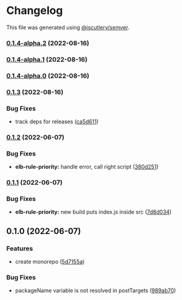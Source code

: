 # Changelog

This file was generated using [@jscutlery/semver](https://github.com/jscutlery/semver).

### [0.1.4-alpha.2](https://github.com/justicointeractive/ji-constructs/compare/elb-rule-priority-0.1.4-alpha.1...elb-rule-priority-0.1.4-alpha.2) (2022-08-16)

### [0.1.4-alpha.1](https://github.com/justicointeractive/ji-constructs/compare/elb-rule-priority-0.1.4-alpha.0...elb-rule-priority-0.1.4-alpha.1) (2022-08-16)

### [0.1.4-alpha.0](https://github.com/justicointeractive/ji-constructs/compare/elb-rule-priority-0.1.3...elb-rule-priority-0.1.4-alpha.0) (2022-08-16)

### [0.1.3](https://github.com/justicointeractive/ji-constructs/compare/elb-rule-priority-0.1.2...elb-rule-priority-0.1.3) (2022-08-16)


### Bug Fixes

* track deps for releases ([ca5d611](https://github.com/justicointeractive/ji-constructs/commit/ca5d611712fcce34340866388f56f3dec6356869))

### [0.1.2](https://github.com/justicointeractive/ji-constructs/compare/elb-rule-priority-0.1.1...elb-rule-priority-0.1.2) (2022-06-07)


### Bug Fixes

* **elb-rule-priority:** handle error, call right script ([380d251](https://github.com/justicointeractive/ji-constructs/commit/380d251d0ffa695afb6547909b1c3767b59608ff))

### [0.1.1](https://github.com/justicointeractive/ji-constructs/compare/elb-rule-priority-0.1.0...elb-rule-priority-0.1.1) (2022-06-07)


### Bug Fixes

* **elb-rule-priority:** new build puts index.js inside src ([7d8d034](https://github.com/justicointeractive/ji-constructs/commit/7d8d03498081a96cd70b596c92fabfce2011e388))

## 0.1.0 (2022-06-07)


### Features

* create monorepo ([5d7155a](https://github.com/justicointeractive/ji-constructs/commit/5d7155a88841822fa7c984658f95ebf36d56af6e))


### Bug Fixes

* packageName variable is not resolved in postTargets ([989ab70](https://github.com/justicointeractive/ji-constructs/commit/989ab70521d1895358447f136a1817221c03281e))
